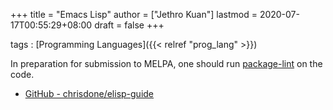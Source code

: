+++
title = "Emacs Lisp"
author = ["Jethro Kuan"]
lastmod = 2020-07-17T00:55:29+08:00
draft = false
+++

tags
: [Programming Languages]({{< relref "prog_lang" >}})

In preparation for submission to MELPA, one should run [package-lint](https://github.com/purcell/package-lint) on
the code.

- [GitHub - chrisdone/elisp-guide](https://github.com/chrisdone/elisp-guide)
